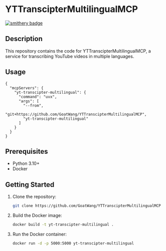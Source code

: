 # YTTranscipterMultilingualMCP
[![smithery badge](https://smithery.ai/badge/@GoatWang/yttransciptermultilingualmcp)](https://smithery.ai/server/@GoatWang/yttransciptermultilingualmcp)

## Description

This repository contains the code for YTTranscipterMultilingualMCP, a service for transcribing YouTube videos in multiple languages.

## Usage
```
{
  "mcpServers": {
    "yt-transcipter-multilingual": {
      "command": "uvx",
      "args": [
        "--from",
        "git+https://github.com/GoatWang/YTTranscipterMultilingualMCP",
        "yt-transcipter-multilingual"
      ]
    }    
  }
}
```

## Prerequisites

* Python 3.10+
* Docker

## Getting Started

1. Clone the repository:

   ```bash
   git clone https://github.com/GoatWang/YTTranscipterMultilingualMCP
   ```

2. Build the Docker image:

   ```bash
   docker build -t yt-transcipter-multilingual .
   ```

3. Run the Docker container:

   ```bash
   docker run -d -p 5000:5000 yt-transcipter-multilingual
   ```
